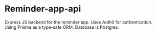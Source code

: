 # Reminder-app-api

Express JS backend for the reminder app.
Uses Auth0 for authentication.
Using Prisma as a type-safe ORM.
Database is Postgres.
